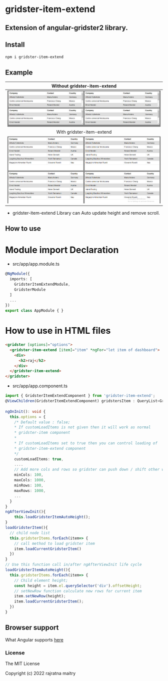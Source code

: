 # gridster-item-extend
## Extension of angular-gridster2 library.
## Install

`npm i gridster-item-extend`

## Example
Without gridster-item-extend    |
:-------------------------:|
![normal gridster-item](assets/normalGrid.jpg)  |
With gridster-item-extend    |
![auto gridster-item](assets/autoGridster.jpg) |

* gridster-item-extend Library can Auto update height and remove scroll.

## How to use
# Module import Declaration
  * src/app/app.module.ts
  ```typescript
  @NgModule({
    imports: [
      GridsterItemExtendModule,
      GridsterModule
    ]
    ...
  })
  export class AppModule { }
  ```  
  # How to use in HTML files
  ```html
  <gridster [options]="options">
    <gridster-item-extend [item]="item" *ngFor="let item of dashboard">
      <div>
        <h2>raj</h2>
      </div>
    </gridster-item-extend>
  </gridster>
  ```
  * src/app/app.component.ts
  ```typescript
  import { GridsterItemExtendComponent } from 'gridster-item-extend';
  @ViewChildren(GridsterItemExtendComponent) gridstersItem : QueryList<GridsterItemExtendComponent>;

  ngOnInit(): void {
    this.options = {
      /* Default value : false;
      * If customLoadItems is not given then it will work as normal 
      * gridster-item component
      * 
      * If customLoadItems set to true then you can control loading of
      * gridster-item-extend component
      */
      customLoadItems: true,
      ....
      // Add more cols and rows so gridster can push down / shift other widgets
      minCols: 100,
      maxCols: 1000,
      minRows: 100,
      maxRows: 1000,
      ...
    }
  }
  ngAfterViewInit(){
      this.loadGridsterItemAutoHeight();
  }
  loadGridsterItem(){
    // child node list 
    this.gridsterItems.forEach(item=> {
      // call method to load gridster item
      item.loadCurrentGridsterItem()
    })
  }
  // Use this function call in/after ngAfterViewInit life cycle
  loadGridsterItemAutoHeight(){
    this.gridsterItems.forEach(item=> {
      // Child element height;
      const height = item.el.querySelector('div').offsetHeight;
      // setNewRow function calculate new rows for current item
      item.setNewRow(height);
      item.loadCurrentGridsterItem();
    })
  }
  ```
## Browser support

What Angular supports [here](https://github.com/angular/angular)

### License

The MIT License

Copyright (c) 2022 rajratna maitry
